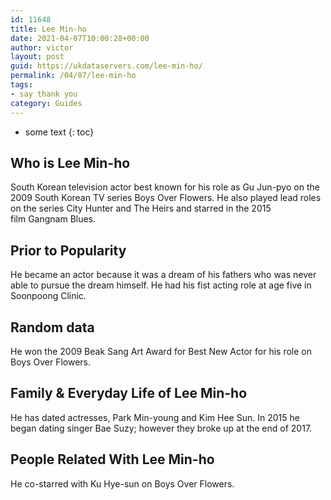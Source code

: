 ```yaml
---
id: 11648
title: Lee Min-ho
date: 2021-04-07T10:00:28+00:00
author: victor
layout: post
guid: https://ukdataservers.com/lee-min-ho/
permalink: /04/07/lee-min-ho
tags:
- say thank you
category: Guides
---
```


* some text
{: toc}


## Who is Lee Min-ho



South Korean television actor best known for his role as Gu Jun-pyo on the 2009 South Korean TV series Boys Over Flowers. He also played lead roles on the series City Hunter and The Heirs and starred in the 2015 film Gangnam Blues. 

                
                
                
## Prior to Popularity



He became an actor because it was a dream of his fathers who was never able to pursue the dream himself. He had his fist acting role at age five in Soonpoong Clinic. 

                
                
                
## Random data



He won the 2009 Beak Sang Art Award for Best New Actor for his role on Boys Over Flowers.

                
                
                
## Family & Everyday Life of Lee Min-ho



He has dated actresses, Park Min-young and Kim Hee Sun. In 2015 he began dating singer Bae Suzy; however they broke up at the end of 2017.

                
                
                
## People Related With Lee Min-ho



He co-starred with Ku Hye-sun on Boys Over Flowers.

                
              
            
          
          
          